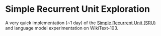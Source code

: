 # Simple Recurrent Unit Exploration

A very quick implementation (~1 day) of the [Simple Recurrent Unit (SRU)](https://arxiv.org/abs/1709.02755) and language model experimentation on WikiText-103.

